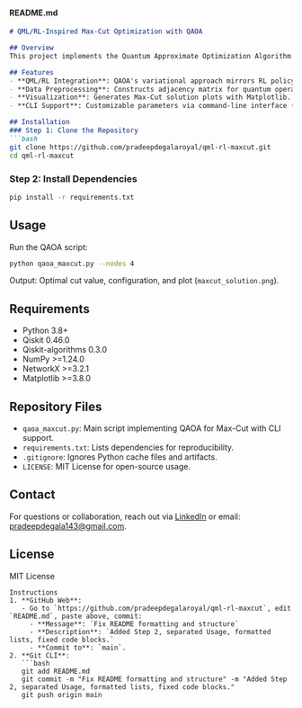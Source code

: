 

#### README.md

```markdown
# QML/RL-Inspired Max-Cut Optimization with QAOA

## Overview
This project implements the Quantum Approximate Optimization Algorithm (QAOA) to solve the Max-Cut problem on a 4-node graph, inspired by reinforcement learning (RL) principles. The iterative parameter tuning mimics RL policy optimization, aligning with quantum-inspired machine learning (QML) for optimization tasks. Built with Qiskit, NumPy, NetworkX, and Matplotlib, it supports CLI execution, data preprocessing, and visualization for research applications.

## Features
- **QML/RL Integration**: QAOA's variational approach mirrors RL policy updates for optimization.
- **Data Preprocessing**: Constructs adjacency matrix for quantum operators using NumPy.
- **Visualization**: Generates Max-Cut solution plots with Matplotlib.
- **CLI Support**: Customizable parameters via command-line interface (e.g., `--nodes`).

## Installation
### Step 1: Clone the Repository
```bash
git clone https://github.com/pradeepdegalaroyal/qml-rl-maxcut.git
cd qml-rl-maxcut
```

### Step 2: Install Dependencies
```bash
pip install -r requirements.txt
```

## Usage
Run the QAOA script:
```bash
python qaoa_maxcut.py --nodes 4
```
Output: Optimal cut value, configuration, and plot (`maxcut_solution.png`).

## Requirements
- Python 3.8+
- Qiskit 0.46.0
- Qiskit-algorithms 0.3.0
- NumPy >=1.24.0
- NetworkX >=3.2.1
- Matplotlib >=3.8.0

## Repository Files
- `qaoa_maxcut.py`: Main script implementing QAOA for Max-Cut with CLI support.
- `requirements.txt`: Lists dependencies for reproducibility.
- `.gitignore`: Ignores Python cache files and artifacts.
- `LICENSE`: MIT License for open-source usage.

## Contact
For questions or collaboration, reach out via [LinkedIn](https://linkedin.com/in/degala-chenchupradeep-811916176) or email: pradeepdegala143@gmail.com.

## License
MIT License
```
Instructions
1. **GitHub Web**:
   - Go to `https://github.com/pradeepdegalaroyal/qml-rl-maxcut`, edit `README.md`, paste above, commit:
     - **Message**: `Fix README formatting and structure`
     - **Description**: `Added Step 2, separated Usage, formatted lists, fixed code blocks.`
     - **Commit to**: `main`.
2. **Git CLI**:
   ```bash
   git add README.md
   git commit -m "Fix README formatting and structure" -m "Added Step 2, separated Usage, formatted lists, fixed code blocks."
   git push origin main
